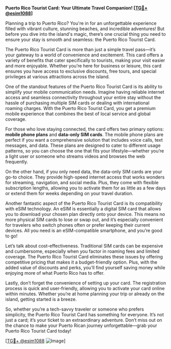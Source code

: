 **Puerto Rico Tourist Card: Your Ultimate Travel Companion! [[TG💪+ @esim1088](https://t.me/s/esim1088)]**

Planning a trip to Puerto Rico? You're in for an unforgettable experience filled with vibrant culture, stunning beaches, and incredible adventures! But before you dive into the island's magic, there’s one crucial thing you need to ensure your stay is smooth and seamless: the Puerto Rico Tourist Card.

The Puerto Rico Tourist Card is more than just a simple travel pass—it’s your gateway to a world of convenience and excitement. This card offers a variety of benefits that cater specifically to tourists, making your visit easier and more enjoyable. Whether you’re here for business or leisure, this card ensures you have access to exclusive discounts, free tours, and special privileges at various attractions across the island.

One of the standout features of the Puerto Rico Tourist Card is its ability to simplify your mobile communication needs. Imagine having reliable internet access and seamless connectivity throughout your entire stay without the hassle of purchasing multiple SIM cards or dealing with international roaming charges. With the Puerto Rico Tourist Card, you get a premium mobile experience that combines the best of local service and global coverage.

For those who love staying connected, the card offers two primary options: **mobile phone plans** and **data-only SIM cards**. The mobile phone plans are perfect if you want a comprehensive solution that includes voice calls, text messages, and data. These plans are designed to cater to different usage patterns, so you can choose the one that fits your lifestyle—whether you’re a light user or someone who streams videos and browses the web frequently. 

On the other hand, if you only need data, the data-only SIM cards are your go-to choice. They provide high-speed internet access that works wonders for streaming, navigation, and social media. Plus, they come with flexible subscription lengths, allowing you to activate them for as little as a few days or extend them for weeks depending on your travel duration.

Another fantastic aspect of the Puerto Rico Tourist Card is its compatibility with eSIM technology. An eSIM is essentially a digital SIM card that allows you to download your chosen plan directly onto your device. This means no more physical SIM cards to lose or swap out, and it’s especially convenient for travelers who switch phones often or prefer keeping their current devices. All you need is an eSIM-compatible smartphone, and you’re good to go!

Let’s talk about cost-effectiveness. Traditional SIM cards can be expensive and cumbersome, especially when you factor in roaming fees and limited coverage. The Puerto Rico Tourist Card eliminates these issues by offering competitive pricing that makes it a budget-friendly option. Plus, with the added value of discounts and perks, you’ll find yourself saving money while enjoying more of what Puerto Rico has to offer.

Lastly, don’t forget the convenience of setting up your card. The registration process is quick and user-friendly, allowing you to activate your card online within minutes. Whether you’re at home planning your trip or already on the island, getting started is a breeze.

So, whether you’re a tech-savvy traveler or someone who prefers simplicity, the Puerto Rico Tourist Card has something for everyone. It’s not just a card; it’s your ticket to an extraordinary adventure. Don’t miss out on the chance to make your Puerto Rican journey unforgettable—grab your Puerto Rico Tourist Card today!

[[TG💪+ @esim1088](https://t.me/s/esim1088) ![Image](https://i.postimg.cc/Y0z9fWf4/image.png)]